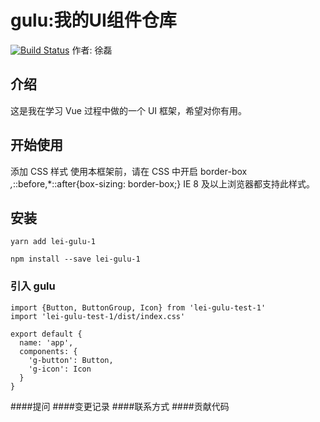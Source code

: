 # gulu:我的UI组件仓库
[![Build Status](https://travis-ci.org/tt939242551/vue-gulu.svg?branch=master)](https://travis-ci.org/tt939242551/vue-gulu)
 作者: 徐磊

## 介绍

这是我在学习 Vue 过程中做的一个 UI 框架，希望对你有用。

## 开始使用
添加 CSS 样式 使用本框架前，请在 CSS 中开启 border-box
*,*::before,*::after{box-sizing: border-box;}
IE 8 及以上浏览器都支持此样式。



## 安装 
```
yarn add lei-gulu-1
```
```
npm install --save lei-gulu-1
```
### 引入 gulu
```
import {Button, ButtonGroup, Icon} from 'lei-gulu-test-1'
import 'lei-gulu-test-1/dist/index.css'

export default {
  name: 'app',
  components: {
    'g-button': Button,
    'g-icon': Icon
  }
}
```
####提问
####变更记录
####联系方式
####贡献代码